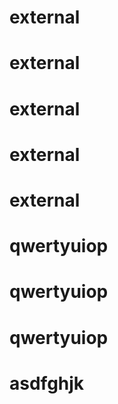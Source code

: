 # external
# external
# external
# external
# external
# qwertyuiop
# qwertyuiop
# qwertyuiop
# asdfghjk
